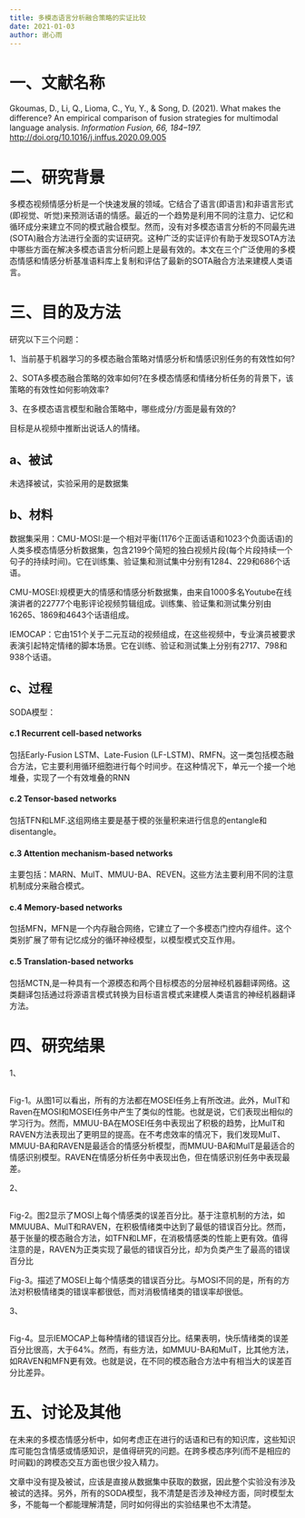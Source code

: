 ```yaml
---
title: 多模态语言分析融合策略的实证比较
date: 2021-01-03
author: 谢心雨
---
```


# 一、文献名称

Gkoumas, D., Li, Q., Lioma, C., Yu, Y., & Song, D. (2021). What makes the difference? An empirical comparison of fusion strategies for multimodal language analysis. *Information Fusion, 66, 184–197.* http://doi.org/10.1016/j.inffus.2020.09.005 

# 二、研究背景

​	多模态视频情感分析是一个快速发展的领域。它结合了语言(即语言)和非语言形式(即视觉、听觉)来预测话语的情感。最近的一个趋势是利用不同的注意力、记忆和循环成分来建立不同的模式融合模型。然而，没有对多模态语言分析的不同最先进(SOTA)融合方法进行全面的实证研究。这种广泛的实证评价有助于发现SOTA方法中哪些方面在解决多模态语言分析问题上是最有效的。本文在三个广泛使用的多模态情感和情感分析基准语料库上复制和评估了最新的SOTA融合方法来建模人类语言。

# 三、目的及方法

研究以下三个问题：

1、当前基于机器学习的多模态融合策略对情感分析和情感识别任务的有效性如何?

2、SOTA多模态融合策略的效率如何?在多模态情感和情绪分析任务的背景下，该策略的有效性如何影响效率?

3、在多模态语言模型和融合策略中，哪些成分/方面是最有效的?

目标是从视频中推断出说话人的情绪。

## a、被试

未选择被试，实验采用的是数据集

## b、材料

数据集采用：CMU-MOSI:是一个相对平衡(1176个正面话语和1023个负面话语)的人类多模态情感分析数据集，包含2199个简短的独白视频片段(每个片段持续一个句子的持续时间)。它在训练集、验证集和测试集中分别有1284、229和686个话语。

CMU-MOSEI:规模更大的情感和情感分析数据集，由来自1000多名Youtube在线演讲者的22777个电影评论视频剪辑组成。训练集、验证集和测试集分别由16265、1869和4643个话语组成。

IEMOCAP：它由151个关于二元互动的视频组成，在这些视频中，专业演员被要求表演引起特定情绪的脚本场景。它在训练、验证和测试集上分别有2717、798和938个话语。

## c、过程

SODA模型：

#### c.1 Recurrent cell-based networks

包括Early-Fusion LSTM、Late-Fusion (LF-LSTM)、RMFN。这一类包括模态融合方法，它主要利用循环细胞进行每个时间步。在这种情况下，单元一个接一个地堆叠，实现了一个有效堆叠的RNN

#### c.2 Tensor-based networks

包括TFN和LMF.这组网络主要是基于模的张量积来进行信息的entangle和disentangle。

#### c.3  Attention mechanism-based networks

主要包括：MARN、MulT、MMUU-BA、REVEN。这些方法主要利用不同的注意机制成分来融合模式。

#### c.4 Memory-based networks

包括MFN，MFN是一个内存融合网络，它建立了一个多模态门控内存组件。这个类别扩展了带有记忆成分的循环神经模型，以模型模式交互作用。

#### c.5 Translation-based networks

包括MCTN,是一种具有一个源模态和两个目标模态的分层神经机器翻译网络。这类翻译包括通过将源语言模式转换为目标语言模式来建模人类语言的神经机器翻译方法。

# 四、研究结果

1、

![]()

Fig-1。从图1可以看出，所有的方法都在MOSEI任务上有所改进。此外，MulT和Raven在MOSI和MOSEI任务中产生了类似的性能。也就是说，它们表现出相似的学习行为。然而，MMUU-BA在MOSEI任务中表现出了积极的趋势，比MulT和RAVEN方法表现出了更明显的提高。在不考虑效率的情况下，我们发现MulT、MMUU-BA和RAVEN是最适合的情感分析模型，而MMUU-BA和MulT是最适合的情感识别模型。RAVEN在情感分析任务中表现出色，但在情感识别任务中表现最差。

2、

![]()

Fig-2。图2显示了MOSI上每个情感类的误差百分比。基于注意机制的方法，如MMUUBA、MulT和RAVEN，在积极情绪类中达到了最低的错误百分比。然而，基于张量的模态融合方法，如TFN和LMF，在消极情感类的性能上更有效。值得注意的是，RAVEN为正类实现了最低的错误百分比，却为负类产生了最高的错误百分比

Fig-3。描述了MOSEI上每个情感类的错误百分比。与MOSI不同的是，所有的方法对积极情绪类的错误率都很低，而对消极情绪类的错误率却很低。

3、

![]()

Fig-4。显示IEMOCAP上每种情绪的错误百分比。结果表明，快乐情绪类的误差百分比很高，大于64%。然而，有些方法，如MMUU-BA和MulT，比其他方法，如RAVEN和MFN更有效。也就是说，在不同的模态融合方法中有相当大的误差百分比差异。

# 五、讨论及其他

​	在未来的多模态情感分析中，如何考虑正在进行的话语和已有的知识库，这些知识库可能包含情感或情感知识，是值得研究的问题。在跨多模态序列(而不是相应的时间戳)的跨模态交互方面也很少投入精力。

​	文章中没有提及被试，应该是直接从数据集中获取的数据，因此整个实验没有涉及被试的选择。另外，所有的SODA模型，我不清楚是否涉及神经方面，同时模型太多，不能每一个都能理解清楚，同时如何得出的实验结果也不太清楚。

